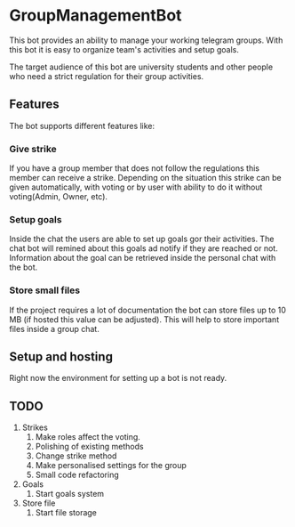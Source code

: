 # GroupManagementBot
This bot provides an ability to manage your working telegram groups. With this bot it is easy to organize team's activities and setup goals.

The target audience of this bot are university students and other people who need a strict regulation for their group activities. 
## Features

The bot supports different features like:

### Give strike

If you have a group member that does not follow the regulations this member can receive a strike. Depending on the situation this strike can be given automatically, with voting or by user with ability to do it without voting(Admin, Owner, etc).

### Setup goals

Inside the chat the users are able to set up goals gor their activities. The chat bot will remined about this goals ad notify if they are reached or not. Information about the goal can be retrieved inside the personal chat with the bot. 

### Store small files
If the project requires a lot of documentation the bot can store  files up to 10 MB (if hosted this value can be adjusted). This will help to store important files inside a group chat.  

## Setup and hosting
Right now the environment for setting up a bot is not ready. 

## TODO
1. Strikes
    1. Make roles affect the voting.
    2. Polishing of existing methods 
    3. Change strike method
    4. Make personalised settings for the group
    5. Small code refactoring 
2. Goals
   1. Start goals system
3. Store file
   1. Start file storage 